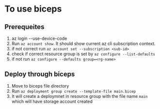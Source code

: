 # To use biceps

## Prerequeites
1. az login --use-device-code
2. Run `az account show`. It should show current az cli subscription context.
3. if not correct run `az account set --subscription <sub-id>`
4. check if correct resource group is set by `az configure --list-defaults`
5. if not run `az configure --defaults group=<rg-name>`

## Deploy through biceps
1. Move to biceps file directory
2. Run `az deployment group create --template-file main.bicep`
3. It will create a deploymnet in resource group with the file name `main` which will have storage account created
